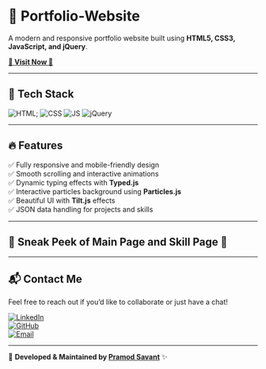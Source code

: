 # 🚀 Portfolio-Website
A modern and responsive portfolio website built using **HTML5, CSS3, JavaScript, and jQuery**.

<a href="https://your-portfolio-link.com" target="_blank"><strong>🌟 Visit Now 🚀</strong></a>

---

## 📌 Tech Stack
![HTML](https://img.shields.io/badge/HTML5%20-%23E34F26.svg?&style=for-the-badge&logo=html5&logoColor=white);
![CSS](https://img.shields.io/badge/CSS3%20-%231572B6.svg?&style=for-the-badge&logo=css3&logoColor=white)
![JS](https://img.shields.io/badge/JavaScript%20-%23323330.svg?&style=for-the-badge&logo=javascript&logoColor=%23F7DF1E)
<img alt="jQuery" src="https://img.shields.io/badge/jQuery-%230769AD.svg?style=for-the-badge&logo=jquery&logoColor=white"/>

---

## 🔥 Features
✅ Fully responsive and mobile-friendly design  
✅ Smooth scrolling and interactive animations  
✅ Dynamic typing effects with **Typed.js**  
✅ Interactive particles background using **Particles.js**  
✅ Beautiful UI with **Tilt.js** effects  
✅ JSON data handling for projects and skills  

---

## 📌 Sneak Peek of Main Page and Skill Page 🙈  


---

## 📬 Contact Me
Feel free to reach out if you’d like to collaborate or just have a chat!  

[![LinkedIn](https://img.shields.io/badge/LinkedIn-0077B5?style=for-the-badge&logo=linkedin&logoColor=white)](https://www.linkedin.com/in/pramod-savant-535031226)  
[![GitHub](https://img.shields.io/badge/GitHub-181717?style=for-the-badge&logo=github&logoColor=white)](https://github.com/pammu453)  
[![Email](https://img.shields.io/badge/Email-D14836?style=for-the-badge&logo=gmail&logoColor=white)](mailto:pramodsavant2001@gmail.com)

---

📌 **Developed & Maintained by [Pramod Savant](https://www.linkedin.com/in/pramod-savant-535031226)** ✨
